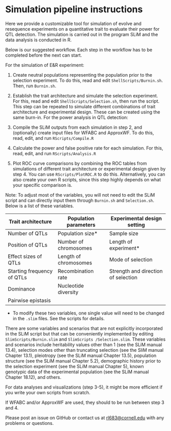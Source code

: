 # Simulation pipeline instructions	

Here we provide a customizable tool for simulation of evolve and resequence experiments on a quantitative trait to evaluate their power for QTL detection. The simulation is carried out in the program SLiM and the data analysis is conducted in R.

Below is our suggested workflow. Each step in the workflow has to be completed before the next can start.

For the simulation of E&R experiment:

1.	Create neutral populations representing the population prior to the selection experiment. To do this, read and edit `ShellScripts/Burnin.sh`. Then, run `Burnin.sh`.

2.	Establish the trait architecture and simulate the selection experiment. For this, read and edit `ShellScripts/Selection.sh`, then run the script. This step can be repeated to simulate different combinations of trait architecture and experimental design. These can be created using the same burn-in.
For the power analysis in QTL detection:

3.	Compile the SLiM outputs from each simulation in step 2, and (optionally) create input files for WFABC and ApproxWF. To do this, read, edit, and run `RScripts/Compile.R`

4.	Calculate the power and false positive rate for each simulation. For this, read, edit, and run `RScripts/Analysis.R`

5.	Plot ROC curve comparisons by combining the ROC tables from simulations of different trait architecture or experimental design given by step 4. You can use `RScripts/PlotROC.R` to do this. Alternatively, you can also create your own R scripts, since this step highly depends on what your specific comparison is.

Note: 
To adjust most of the variables, you will not need to edit the SLiM script and can directly input them through `Burnin.sh` and `Selection.sh`. Below is a list of these variables.

|Trait architecture	|Population parameters	|Experimental design setting|
|---|---|---|
|Number of QTLs	|Population size*	|Sample size|
|Position of QTLs	|Number of chromosomes	|Length of experiment*|
|Effect sizes of QTLs	|Length of chromosomes	|Mode of selection|
|Starting frequency of QTLs	|Recombination rate	|Strength and direction of selection|
|Dominance	|Nucleotide diversity	| |
|Pairwise epistasis	|	| |

* To modify these two variables, one single value will need to be changed in the `.slim` files. See the scripts for details. 

There are some variables and scenarios that are not explicitly incorporated in the SLiM script but that can be conveniently implemented by editing `SlimScripts/Burnin.slim` and `SlimScripts /Selection.slim`. These variables and scenarios include heritability values other than 1 (see the SLiM manual 13.4), selection modes other than truncating selection (see the SliM manual Chapter 13.1), pleiotropy (see the SLiM manual Chapter 13.5), population structure (see the SLiM manual Chapter 5.2), demographic history prior to the selection experiment (see the SLiM manual Chapter 5), known genotypic data of the experimental population (see the SLiM manual Chapter 18.12), and others.

For data analyses and visualizations (step 3-5), it might be more efficient if you write your own scripts from scratch. 

If WFABC and/or ApproxWF are used, they should to be run between step 3 and 4. 

Please post an issue on GitHub or contact us at rl683@cornell.edu with any problems or questions.
